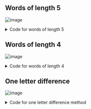 ## Words of length 5
![image](https://user-images.githubusercontent.com/60018973/156815388-2f25411a-4756-4a2b-bd0a-b6e4bb3e9a7b.png)

<details><summary>Code for words of length 5</summary>
<p>
  

      =====
      Words
      =====

      Words/Ladder Graph
      ------------------
      Generate  an undirected graph over the 5757 5-letter words in the
      datafile `words_dat.txt.gz`.  Two words are connected by an edge
      if they differ in one letter, resulting in 14,135 edges. This example
      is described in Section 1.1 in Knuth's book (see [1]_ and [2]_).

      References
      ----------
      .. [1] Donald E. Knuth,
         "The Stanford GraphBase: A Platform for Combinatorial Computing",
         ACM Press, New York, 1993.
      .. [2] http://www-cs-faculty.stanford.edu/~knuth/sgb.html
      """
      # Authors: Aric Hagberg (hagberg@lanl.gov),
      #          Brendt Wohlberg,
      #          hughdbrown@yahoo.com

      #    Copyright (C) 2004-2019 by
      #    Aric Hagberg <hagberg@lanl.gov>
      #    Dan Schult <dschult@colgate.edu>
      #    Pieter Swart <swart@lanl.gov>
      #    All rights reserved.
      #    BSD license.

      import gzip
      from string import ascii_lowercase as lowercase

      import networkx as nx

      #-------------------------------------------------------------------
      #   The Words/Ladder graph of Section 1.1
      #-------------------------------------------------------------------


      def generate_graph(words):
          G = nx.Graph(name="words")
          lookup = dict((c, lowercase.index(c)) for c in lowercase)

          def edit_distance_one(word):
              for i in range(len(word)):
                  left, c, right = word[0:i], word[i], word[i + 1:]
                  j = lookup[c]  # lowercase.index(c)
                  for cc in lowercase[j + 1:]:
                      yield left + cc + right
          candgen = ((word, cand) for word in sorted(words)
                     for cand in edit_distance_one(word) if cand in words)
          G.add_nodes_from(words)
          for word, cand in candgen:
              G.add_edge(word, cand)
          return G


      def words_graph():
          """Return the words example graph from the Stanford GraphBase"""
          fh = gzip.open('words_dat.txt.gz', 'r')
          words = set()
          for line in fh.readlines():
              line = line.decode()
              if line.startswith('*'):
                  continue
              w = str(line[0:5])
              words.add(w)
          return generate_graph(words)


      if __name__ == '__main__':
          G = words_graph()
          print("Loaded words_dat.txt containing 5757 five-letter English words.")
          print("Two words are connected if they differ in one letter.")
          print("Graph has %d nodes with %d edges"
                % (nx.number_of_nodes(G), nx.number_of_edges(G)))
          print("%d connected components" % nx.number_connected_components(G))

          for (source, target) in [('chaos', 'order'),
                                   ('plots', 'graph'),
                                   ('moron', 'smart'),
                                   ('flies','swims'),
                                   ('mango','peach'),
                                   ('pound','marks')]:
              print("Shortest path between %s and %s is" % (source, target))
              try:
                  sp = nx.shortest_path(G, source, target)
                  for n in sp:
                      print(n)
              except nx.NetworkXNoPath:
                  print("None")


</p>
</details>

## Words of length 4
![image](https://user-images.githubusercontent.com/60018973/156817660-56c5aef9-2e46-417d-a2f6-5ee8b1246254.png)

<details><summary>Code for words of length 4</summary>
<p>
  
        """
      =====
      Words
      =====

      Words/Ladder Graph
      ------------------
      Generate  an undirected graph over the 5757 5-letter words in the
      datafile `words_dat.txt.gz`.  Two words are connected by an edge
      if they differ in one letter, resulting in 14,135 edges. This example
      is described in Section 1.1 in Knuth's book (see [1]_ and [2]_).

      References
      ----------
      .. [1] Donald E. Knuth,
         "The Stanford GraphBase: A Platform for Combinatorial Computing",
         ACM Press, New York, 1993.
      .. [2] http://www-cs-faculty.stanford.edu/~knuth/sgb.html
      """
      # Authors: Aric Hagberg (hagberg@lanl.gov),
      #          Brendt Wohlberg,
      #          hughdbrown@yahoo.com

      #    Copyright (C) 2004-2019 by
      #    Aric Hagberg <hagberg@lanl.gov>
      #    Dan Schult <dschult@colgate.edu>
      #    Pieter Swart <swart@lanl.gov>
      #    All rights reserved.
      #    BSD license.

      import gzip
      from string import ascii_lowercase as lowercase

      import networkx as nx

      #-------------------------------------------------------------------
      #   The Words/Ladder graph of Section 1.1
      #-------------------------------------------------------------------


      def generate_graph(words):
          G = nx.Graph(name="words")
          lookup = dict((c, lowercase.index(c)) for c in lowercase)

          def edit_distance_one(word):
              for i in range(len(word)):
                  left, c, right = word[0:i], word[i], word[i + 1:]
                  j = lookup[c]  # lowercase.index(c)
                  for cc in lowercase[j + 1:]:
                      yield left + cc + right
          candgen = ((word, cand) for word in sorted(words)
                     for cand in edit_distance_one(word) if cand in words)
          G.add_nodes_from(words)
          for word, cand in candgen:
              G.add_edge(word, cand)
          return G


      def words_graph():
          """Return the words example graph from the Stanford GraphBase"""
          # fh = gzip.open('words_dat.txt.gz', 'r')
          fh = gzip.open('words4_dat.txt.gz','r')
          words = set()
          for line in fh.readlines():
              line = line.decode()
              if line.startswith('*'):
                  continue
              w = str(line[0:4])
              words.add(w)
          return generate_graph(words)


      if __name__ == '__main__':
          G = words_graph()
          print("Loaded words_dat.txt containing 5757 five-letter English words.")
          print("Two words are connected if they differ in one letter.")
          print("Graph has %d nodes with %d edges"
                % (nx.number_of_nodes(G), nx.number_of_edges(G)))
          print("%d connected components" % nx.number_connected_components(G))

          for (source, target) in [('cold','warm'),
                                   ('love','hate'),
                                   ('good','evil'),
                                   ('pear','beef'),
                                   ('make','take')]:
              print("Shortest path between %s and %s is" % (source, target))
              try:
                  sp = nx.shortest_path(G, source, target)
                  for n in sp:
                      print(n)
              except nx.NetworkXNoPath:
                  print("None")
  
</p>
</details>

## One letter difference
![image](https://user-images.githubusercontent.com/60018973/156820721-7245817e-865e-41a5-a8e7-1b3c45e18dff.png)

<details><summary>Code for one letter difference method</summary>
<p>
    
    """
    =====
    Words
    =====

    Words/Ladder Graph
    ------------------
    Generate  an undirected graph over the 5757 5-letter words in the
    datafile `words_dat.txt.gz`.  Two words are connected by an edge
    if they differ in one letter, resulting in 14,135 edges. This example
    is described in Section 1.1 in Knuth's book (see [1]_ and [2]_).

    References
    ----------
    .. [1] Donald E. Knuth,
       "The Stanford GraphBase: A Platform for Combinatorial Computing",
       ACM Press, New York, 1993.
    .. [2] http://www-cs-faculty.stanford.edu/~knuth/sgb.html
    """
    # Authors: Aric Hagberg (hagberg@lanl.gov),
    #          Brendt Wohlberg,
    #          hughdbrown@yahoo.com

    #    Copyright (C) 2004-2019 by
    #    Aric Hagberg <hagberg@lanl.gov>
    #    Dan Schult <dschult@colgate.edu>
    #    Pieter Swart <swart@lanl.gov>
    #    All rights reserved.
    #    BSD license.

    import gzip
    from string import ascii_lowercase as lowercase

    import networkx as nx
    import itertools

    #-------------------------------------------------------------------
    #   The Words/Ladder graph of Section 1.1
    #-------------------------------------------------------------------


    def generate_graph(words):
        G = nx.Graph(name="words")
        lookup = dict((c, lowercase.index(c)) for c in lowercase)

        def edit_distance_one(word):
            for i in range(len(word)):  
                left, c, right = word[0:i], word[i], word[i + 1:]
                j = lookup[c]  # lowercase.index(c)
                for cc in lowercase[j + 1:]:
                    perms = list(["".join(x) for x in itertools.permutations(left + cc + right, 5)])
                    for x in perms:
                        yield x
        candgen = ((word, cand) for word in sorted(words)
                   for cand in edit_distance_one(word) if cand in words)
        G.add_nodes_from(words)
        for word, cand in candgen:
            G.add_edge(word, cand)
        return G


    def words_graph():
        """Return the words example graph from the Stanford GraphBase"""
        fh = gzip.open('words_dat.txt.gz', 'r')
        # fh = gzip.open('words4_dat.txt.gz','r')
        words = set()
        for line in fh.readlines():
            line = line.decode()
            if line.startswith('*'):
                continue
            w = str(line[0:5])
            words.add(w)
        return generate_graph(words)


    if __name__ == '__main__':
        G = words_graph()
        print("Loaded words_dat.txt containing 5757 five-letter English words.")
        print("Two words are connected if they differ in one letter.")
        print("Graph has %d nodes with %d edges"
              % (nx.number_of_nodes(G), nx.number_of_edges(G)))
        print("%d connected components" % nx.number_connected_components(G))

        for (source, target) in [('chaos', 'order'),
                                 ('plots', 'graph'),
                                 ('moron', 'smart'),
                                 ('flies','swims'),
                                 ('mango','peach'),
                                 ('pound','marks')]:
            print("Shortest path between %s and %s is" % (source, target))
            try:
                sp = nx.shortest_path(G, source, target)
                for n in sp:
                    print(n)
            except nx.NetworkXNoPath:
                print("None")
  
</p>
</details>
